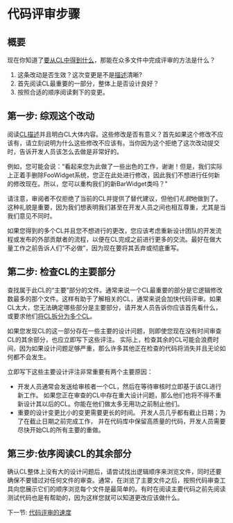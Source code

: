 # 代码评审步骤

## 概要

现在你知道了[要从CL中得到什么](looking-for.md)，那能在众多文件中完成评审的方法是什么？

1. 这条改动是否生效？这次变更是不是[描述](../developer/cl-descriptions.md)清晰?
2. 首先阅读CL最重要的一部分，整体上是否设计良好？
3. 按照合适的顺序阅读剩下的变更。

## 第一步: 综观这个改动

阅读[CL描述](../developer/cl-descriptions.md)并且明白CL大体内容。这些修改是否有意义？首先如果这个修改不应该有，请立刻说明为什么这些修改不应该有。当你因为这个拒绝了这次改动提交时，告诉开发人员该怎么去做是非常好的。

例如，您可能会说：“看起来您为此做了一些出色的工作，谢谢！但是，我们实际上正着手删除FooWidget系统，您正在此处进行修改，因此我们不想进行任何新的修改现在。所以，您可以重构我们的新BarWidget类吗？"

请注意，审阅者不仅拒绝了当前的CL并提供了替代建议，但他们*礼貌*地做到了。这种礼貌是重要，因为我们想表明我们甚至在开发人员之间也相互尊重，尤其是当我们意见不同时。

如果您得到的多个CL并且您不想进行的更改，您应该考虑重新设计团队的开发流程或发布的外部贡献者的流程，以便在CL完成之前进行更多的交流。最好在做大量工作之前告诉人们“不必做”，因为现在要将其丢弃或彻底重写。

## 第二步: 检查CL的主要部分

查找属于此CL的“主要”部分的文件。通常来说一个CL最重要的部分是它逻辑修改数最多的那个文件。这样有助于了解相关的CL，通常来说会加快代码评审。如果CL太大，您无法确定哪些部分是主要部分，请开发人员告诉你应该首先看什么，或要求他们[将CL拆分为多个CL](../developer/small-cls.md)。

如果您发现CL的这一部分存在一些主要的设计问题，则即使您现在没有时间审查CL的其余部分，也应立即写下这些评注。 实际上，检查其余的CL可能会浪费时间，因为如果设计问题足够严重，那么许多其他正在检查的代码将消失并且无论如何都不会发生。

立即写下这些主要设计评注非常重要有两个主要原因：

- 开发人员通常会发送给审核者一个CL，然后在等待审核时立即基于该CL进行新工作。 如果您正在审查的CL中存在重大设计问题，那么他们也将不得不重新设计其以后的CL。你能在他们做太多无用功之前制止他们。
- 重要的设计变更比小的变更需要更长的时间。 开发人员几乎都有截止日期；为了在截止日期之前完成工作， 并在代码库中保留高质量的代码，开发人员需要尽快开始CL的所有主要的重做。

## 第三步:依序阅读CL的其余部分

确认CL整体上没有大的设计问题后，请尝试找出逻辑顺序来浏览文件，同时还要确保不要错过对任何文件的审查。通常，在浏览了主要文件之后，按照代码审查工具向您展示它们的顺序浏览每个文件是最简单的。有时在阅读主要代码之前先阅读测试代码也是有帮助的，因为这样您就可以知道更改应该做什么。

下一节: [代码评审的速度](speed.md)
